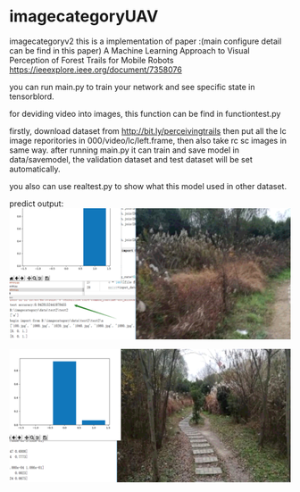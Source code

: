 # imagecategoryUAV
imagecategoryv2
this is a implementation of paper :(main configure detail can be find in this paper)
A Machine Learning Approach to Visual Perception of Forest Trails for Mobile Robots https://ieeexplore.ieee.org/document/7358076

you can run main.py to train your network and see specific state in tensorblord. 


for deviding video into images, this function can be find in functiontest.py

firstly, download dataset from http://bit.ly/perceivingtrails
then put all the lc image reporitories in 000/video/lc/left.frame, 
then also take rc sc images in same way. after running main.py it can train and save model in data/savemodel,
the validation dataset and test dataset will be set automatically.

you also can use realtest.py to show what this model used in other dataset.

predict output:
![Image text](https://github.com/Yuchen-sky/imagecategoryUAV/blob/master/realtest_output/1.png?raw=true)



![Image text](https://github.com/Yuchen-sky/imagecategoryUAV/blob/master/realtest_output/4.png?raw=true)
